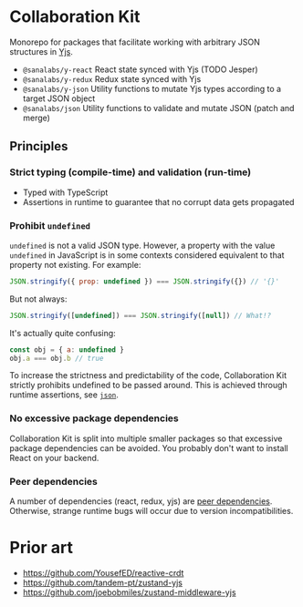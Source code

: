 # Collaboration Kit

Monorepo for packages that facilitate working with arbitrary JSON structures in [Yjs](https://github.com/yjs/yjs).

- `@sanalabs/y-react` React state synced with Yjs (TODO Jesper)
- `@sanalabs/y-redux` Redux state synced with Yjs
- `@sanalabs/y-json` Utility functions to mutate Yjs types according to a target JSON object
- `@sanalabs/json` Utility functions to validate and mutate JSON (patch and merge)

## Principles

### Strict typing (compile-time) and validation (run-time)

- Typed with TypeScript
- Assertions in runtime to guarantee that no corrupt data gets propagated

### Prohibit `undefined`

`undefined` is not a valid JSON type. However, a property with the value `undefined` in JavaScript is in some contexts considered equivalent to that property not existing. For example:

```js
JSON.stringify({ prop: undefined }) === JSON.stringify({}) // '{}'
```

But not always:

```js
JSON.stringify([undefined]) === JSON.stringify([null]) // What!?
```

It's actually quite confusing:

```js
const obj = { a: undefined }
obj.a === obj.b // true
```

To increase the strictness and predictability of the code, Collaboration Kit strictly prohibits undefined to be passed around. This is achieved through runtime assertions, see [`json`](https://github.com/sanalabs/collaboration-kit/tree/main/json).

### No excessive package dependencies

Collaboration Kit is split into multiple smaller packages so that excessive package dependencies can be avoided. You probably don't want to install React on your backend.

### Peer dependencies

A number of dependencies (react, redux, yjs) are [peer dependencies](https://docs.npmjs.com/cli/v7/configuring-npm/package-json#peerdependencies). Otherwise, strange runtime bugs will occur due to version incompatibilities.

# Prior art

- https://github.com/YousefED/reactive-crdt
- https://github.com/tandem-pt/zustand-yjs
- https://github.com/joebobmiles/zustand-middleware-yjs

